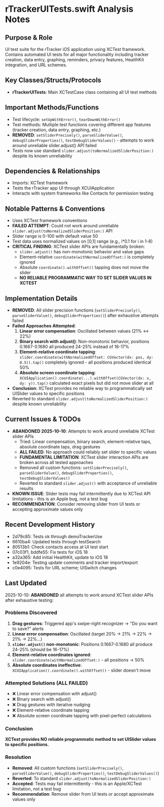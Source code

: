 # rTrackerUITests.swift Analysis Notes

## Purpose & Role
UI test suite for the rTracker iOS application using XCTest framework. Contains automated UI tests for all major functionality including tracker creation, data entry, graphing, reminders, privacy features, HealthKit integration, and URL schemes.

## Key Classes/Structs/Protocols
- **rTrackerUITests**: Main XCTestCase class containing all UI test methods

## Important Methods/Functions
- Test lifecycle: `setUpWithError()`, `tearDownWithError()`
- Test methods: Multiple test functions covering different app features (tracker creation, data entry, graphing, etc.)
- **REMOVED**: `setSliderPrecisely()`, `parseSliderValue()`, `debugSliderProperties()`, `testDebugSliderValues()` - attempts to work around unreliable slider.adjust() API failed
- Tests now use standard `slider.adjust(toNormalizedSliderPosition:)` despite its known unreliability

## Dependencies & Relationships
- Imports: XCTest framework
- Tests the rTracker app UI through XCUIApplication
- Interacts with system frameworks like Contacts for permission testing

## Notable Patterns & Conventions
- Uses XCTest framework conventions
- **FAILED ATTEMPT**: Could not work around unreliable `slider.adjust(toNormalizedSliderPosition:)` API
- Slider range is 0-100 with default value 50
- Test data uses normalized values on [0,1] range (e.g., i*0.1 for i in 1-8)
- **CRITICAL FINDING**: XCTest slider APIs are fundamentally broken:
  - `slider.adjust()` has non-monotonic behavior and value gaps
  - Element-relative `coordinate(withNormalizedOffset:)` is completely ignored
  - Absolute `coordinate().withOffset()` tapping does not move the slider
  - **NO RELIABLE PROGRAMMATIC WAY TO SET SLIDER VALUES IN XCTEST**

## Implementation Details
- **REMOVED**: All slider precision functions (`setSliderPrecisely()`, `parseSliderValue()`, `debugSliderProperties()`) after exhaustive attempts failed
- **Failed Approaches Attempted**:
  1. **Linear error compensation**: Oscillated between values (21% ↔ 22%)
  2. **Binary search with adjust()**: Non-monotonic behavior, positions 0.1667-0.1680 all produced 24-25% instead of 16-17%
  3. **Element-relative coordinate tapping**: `slider.coordinate(withNormalizedOffset: CGVector(dx: pos, dy: 0.5)).tap()` completely ignored - all positions produced identical 50%
  4. **Absolute screen coordinate tapping**: `XCUIApplication().coordinate(...).withOffset(CGVector(dx: x, dy: y)).tap()` calculated exact pixels but did not move slider at all
- **Conclusion**: XCTest provides no reliable way to programmatically set UISlider values to specific positions
- Reverted to standard `slider.adjust(toNormalizedSliderPosition:)` despite known unreliability

## Current Issues & TODOs
- **ABANDONED 2025-10-10**: Attempts to work around unreliable XCTest slider APIs
  - Tried: Linear compensation, binary search, element-relative taps, absolute coordinate taps, drag gestures
  - **ALL FAILED**: No approach could reliably set slider to specific values
  - **FUNDAMENTAL LIMITATION**: XCTest slider interaction APIs are broken across all tested approaches
  - Removed all custom functions: `setSliderPrecisely()`, `parseSliderValue()`, `debugSliderProperties()`, `testDebugSliderValues()`
  - Reverted to standard `slider.adjust()` with acceptance of unreliable results
- **KNOWN ISSUE**: Slider tests may fail intermittently due to XCTest API limitations - this is an Apple bug, not a test bug
- **RECOMMENDATION**: Consider removing slider from UI tests or accepting approximate values only

## Recent Development History
- 2d79c85: Tests ok through demoTrackerUse
- 6610ba4: Updated tests through testSearch
- 80513b1: Check contacts access at UI test start
- 07c03f1, bddfe55: Fix tests for iOS 18
- a32a365: Add initial HealthKit, update to iOS 18
- 1e9204e: Testing update comments and tracker import/export
- c0e4095: Tests for URL scheme; UISwitch changes

## Last Updated
2025-10-10: **ABANDONED** all attempts to work around XCTest slider APIs after exhaustive testing:

### Problems Discovered
1. **Drag gestures**: Triggered app's swipe-right recognizer → "Do you want to save?" alerts
2. **Linear error compensation**: Oscillated (target 20% → 21% → 22% → 21% → 22%...)
3. **`slider.adjust()` non-monotonic**: Positions 0.1667-0.1680 all produce 24-25% (should be 16-17%)
4. **Element-relative coordinates ignored**: `slider.coordinate(withNormalizedOffset:)` - all positions → 50%
5. **Absolute coordinates ineffective**: `XCUIApplication().coordinate().withOffset()` - slider doesn't move

### Attempted Solutions (ALL FAILED)
- ❌ Linear error compensation with adjust()
- ❌ Binary search with adjust()
- ❌ Drag gestures with iterative nudging
- ❌ Element-relative coordinate tapping
- ❌ Absolute screen coordinate tapping with pixel-perfect calculations

### Conclusion
**XCTest provides NO reliable programmatic method to set UISlider values to specific positions.**

### Resolution
- **Removed**: All custom functions (`setSliderPrecisely()`, `parseSliderValue()`, `debugSliderProperties()`, `testDebugSliderValues()`)
- **Reverted**: To standard `slider.adjust(toNormalizedSliderPosition:)`
- **Accepted**: Tests may fail intermittently - this is an Apple/XCTest limitation, not a test bug
- **Recommendation**: Remove slider from UI tests or accept approximate values only
